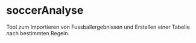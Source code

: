 # soccerAnalyse

Tool zum Importieren von Fussballergebnissen und Erstellen einer Tabelle nach bestimmten Regeln.
